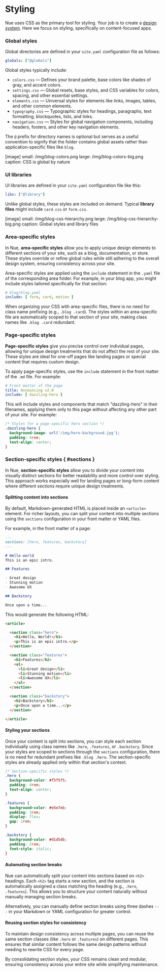 
# Styling

Nue uses CSS as the primary tool for styling. Your job is to create a [design system](design-systems.html). Here we focus on styling, specifically on content-focused apps.


### Global styles

Global directories are defined in your `site.yaml` configuration file as follows:

```yaml
globals: ["@globals"]
```

Global styles typically include:

- `colors.css` — Defines your brand palette, base colors like shades of gray, and accent colors.
- `settings.css` — Global resets, base styles, and CSS variables for colors, spacing, and other essential settings.
- `elements.css` — Universal styles for elements like links, images, tables, and other common elements.
- `typography.css` — Typographic styles for headings, paragraphs, text formatting, blockquotes, lists, and links.
- `navigation.css` — Styles for global navigation components, including headers, footers, and other key navigation elements.

The `@` prefix for directory names is optional but serves as a useful convention to signify that the folder contains global assets rather than application-specific files like `blog`.

[image]
  small: /img/blog-colors.png
  large: /img/blog-colors-big.png
  caption: CSS is global by nature


### UI libraries

UI libraries are defined in your `site.yaml` configuration file like this:

```yaml
libs: ["@library"]
```

Unlike global styles, these styles are included on demand. Typical **library files** might include `card.css` or `form.css`.

[image]
  small: /img/blog-css-hierarchy.png
  large: /img/blog-css-hierarchy-big.png
  caption: Global styles and library files


### Area-specific styles

In Nue, **area-specific styles** allow you to apply unique design elements to different sections of your site, such as a blog, documentation, or store. These styles override or refine global rules while still adhering to the overall design system, ensuring consistency across your site.

Area-specific styles are applied using the `include` statement in the `.yaml` file of the corresponding area folder. For example, in your blog app, you might include styles tailored specifically for that section:

```yaml
# blog/blog.yaml
include: [ form, card, motion ]
```

When organizing your CSS with area-specific files, there is no need for class name prefixing (e.g., `.blog .card`). The styles within an area-specific file are automatically scoped to that section of your site, making class names like `.blog .card` redundant.


### Page-specific styles

**Page-specific styles** give you precise control over individual pages, allowing for unique design treatments that do not affect the rest of your site. These styles are ideal for one-off pages like landing pages or special content that requires custom design.

To apply page-specific styles, use the `include` statement in the front matter of the `.md` file. For example:

```yaml
# Front matter of the page
title: Announcing v2.0
include: [ dazzling-hero ]
```

This will include styles and components that match "dazzling-hero" in their filenames, applying them only to this page without affecting any other part of your site. For example:

```css
/* Styles for a page-specific hero section */
.dazzling-hero {
  background-image: url('/img/hero-background.jpg');
  padding: 4rem;
  text-align: center;
}
```


### Section-specific styles { #sections }

In Nue, **section-specific styles** allow you to divide your content into visually distinct sections for better readability and more control over styling. This approach works especially well for landing pages or long-form content where different sections require unique design treatments.

#### Splitting content into sections

By default, Markdown-generated HTML is placed inside an `<article>` element. For richer layouts, you can split your content into multiple sections using the `sections` configuration in your front matter or YAML files.

For example, in the front matter of a page:

```md
---
sections: [hero, features, backstory]
---

# Hello world
This is an epic intro.

## Features

- Great design
- Stunning motion
- Awesome UX

## Backstory

Once upon a time...
```

This would generate the following HTML:

```html
<article>

  <section class="hero">
    <h1>Hello, World!</h1>
    <p>This is an epic intro.</p>
  </section>

  <section class="features">
    <h2>Features</h2>
    <ul>
      <li>Great design</li>
      <li>Stunning motion</li>
      <li>Awesome UX</li>
    </ul>
  </section>

  <section class="backstory">
    <h2>Backstory</h2>
    <p>Once upon a time...</p>
  </section>

</article>
```

#### Styling your sections

Once your content is split into sections, you can style each section individually using class names like `.hero`, `.features`, or `.backstory`. Since your styles are scoped to sections through the `sections` configuration, there is no need for redundant prefixes like `.blog .hero`. The section-specific styles are already applied only within that section's context.

```css
/* Section-specific styles */
.hero {
  background-color: #f5f5f5;
  padding: 4rem;
  text-align: center;
}

.features {
  background-color: #e5e7eb;
  padding: 3rem;
  display: flex;
  gap: 1rem;
}

.backstory {
  background-color: #d1d5db;
  padding: 2rem;
  font-style: italic;
}
```

#### Automating section breaks

Nue can automatically split your content into sections based on `<h2>` headings. Each `<h2>` tag starts a new section, and the section is automatically assigned a class matching the heading (e.g., `.hero`, `.features`). This allows you to structure your content naturally without manually managing section breaks.

Alternatively, you can manually define section breaks using three dashes `---` in your Markdown or YAML configuration for greater control.

#### Reusing section styles for consistency

To maintain design consistency across multiple pages, you can reuse the same section classes (like `.hero` or `.features`) on different pages. This ensures that similar content follows the same design patterns without needing to rewrite CSS for every page.

By consolidating section styles, your CSS remains clean and modular, ensuring consistency across your entire site while simplifying maintenance.
